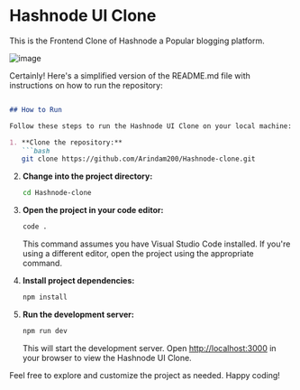 # Hashnode UI Clone

This is the Frontend Clone of Hashnode a Popular blogging platform.

![image](https://github.com/Arindam200/Hashnode-clone/assets/109217591/3c53e245-ff21-4bca-9bef-5843119fe719)


Certainly! Here's a simplified version of the README.md file with instructions on how to run the repository:

```markdown

## How to Run

Follow these steps to run the Hashnode UI Clone on your local machine:

1. **Clone the repository:**
   ```bash
   git clone https://github.com/Arindam200/Hashnode-clone.git
   ```

2. **Change into the project directory:**
   ```bash
   cd Hashnode-clone
   ```

3. **Open the project in your code editor:**
   ```bash
   code .
   ```

   This command assumes you have Visual Studio Code installed. If you're using a different editor, open the project using the appropriate command.

4. **Install project dependencies:**
   ```bash
   npm install
   ```

5. **Run the development server:**
   ```bash
   npm run dev
   ```

   This will start the development server. Open [http://localhost:3000](http://localhost:3000) in your browser to view the Hashnode UI Clone.

Feel free to explore and customize the project as needed. Happy coding!
